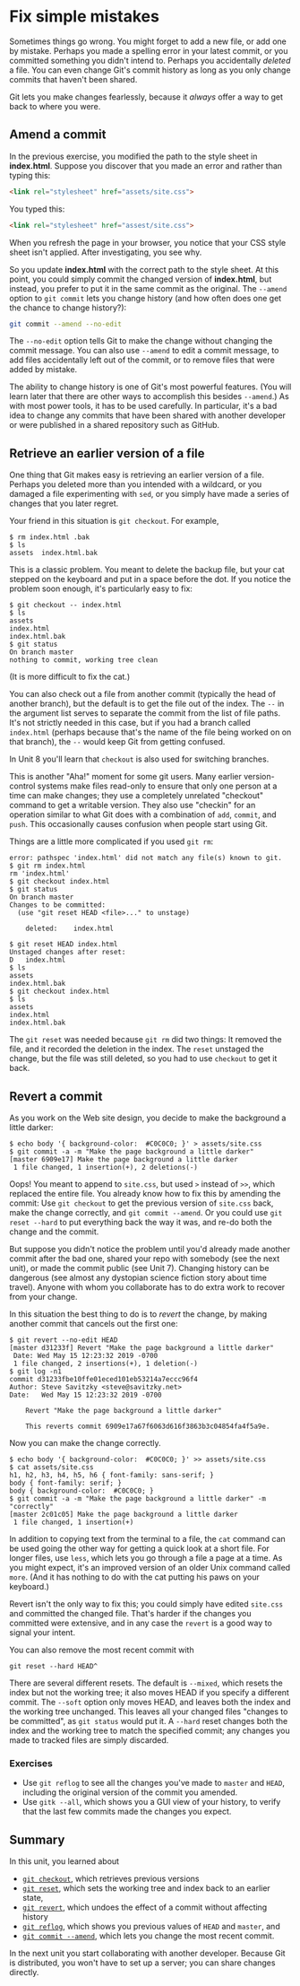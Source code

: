 # Fix simple mistakes

Sometimes things go wrong. You might forget to add a new file, or add one by mistake. Perhaps you made a spelling error in your latest commit, or you committed something you didn't intend to. Perhaps you accidentally _deleted_ a file. You can even change Git's commit history as long as you only change commits that haven't been shared.

Git lets you make changes fearlessly, because it *always* offer a way to get back to where you were.

## Amend a commit

In the previous exercise, you modified the path to the style sheet in **index.html**. Suppose you discover that you made an error and rather than typing this:

```html
<link rel="stylesheet" href="assets/site.css">
```

You typed this:

```html
<link rel="stylesheet" href="assest/site.css">
```

When you refresh the page in your browser, you notice that your CSS style sheet isn't applied. After investigating, you see why.

So you update **index.html** with the correct path to the style sheet. At this point, you could simply commit the changed version of **index.html**, but instead, you prefer to put it in the same commit as the original. The `--amend` option to `git commit` lets you change history (and how often does one get the chance to change history?):

```bash
git commit --amend --no-edit
```

The `--no-edit` option tells Git to make the change without changing the commit message. You can also use `--amend` to edit a commit message, to add files accidentally left out of the commit, or to remove files that were added by mistake.

The ability to change history is one of Git's most powerful features. (You will learn later that there are other ways to accomplish this besides `--amend`.) As with most power tools, it has to be used carefully. In particular, it's a bad idea to change any commits that have been shared with another developer or were published in a shared repository such as GitHub.

## Retrieve an earlier version of a file

One thing that Git makes easy is retrieving an earlier version of a file. Perhaps you deleted more than you intended with a wildcard, or you damaged a file experimenting with `sed`, or you simply have made a series of changes that you
later regret.

Your friend in this situation is `git checkout`. For example,

```
$ rm index.html .bak
$ ls
assets	index.html.bak
```

This is a classic problem. You meant to delete the backup file, but your cat stepped on the keyboard and put in a space before the dot. If you notice the problem soon enough, it's particularly easy to fix:

```
$ git checkout -- index.html
$ ls
assets
index.html
index.html.bak
$ git status
On branch master
nothing to commit, working tree clean
```

(It is more difficult to fix the cat.)

You can also check out a file from another commit (typically the head of another branch), but the default is to get the file out of the index. The `--` in the argument list serves to separate the commit from the list of file paths. It's not strictly needed in this case, but if you had a branch called `index.html` (perhaps because that's the name of the file being worked on on that branch), the `--` would keep Git from getting confused.

In Unit 8 you'll learn that `checkout` is also used for switching branches.

This is another "Aha!" moment for some git users. Many earlier version-control systems make files read-only to ensure that only one person at a time can make changes; they use a completely unrelated "checkout" command to get a writable version. They also use "checkin" for an operation similar to what Git does with a combination of `add`, `commit`, and `push`. This occasionally causes confusion when people start using Git.

Things are a little more complicated if you used `git rm`:

```
error: pathspec 'index.html' did not match any file(s) known to git.
$ git rm index.html
rm 'index.html'
$ git checkout index.html
$ git status
On branch master
Changes to be committed:
  (use "git reset HEAD <file>..." to unstage)

	deleted:    index.html

$ git reset HEAD index.html
Unstaged changes after reset:
D	index.html
$ ls
assets
index.html.bak
$ git checkout index.html
$ ls
assets
index.html
index.html.bak
```

The `git reset` was needed because `git rm` did two things: It removed the file, and it recorded the deletion in the index. The `reset` unstaged the change, but the file was still deleted, so you had to use `checkout` to get it back.

## Revert a commit

As you work on the Web site design, you decide to make the background a little darker:

```
$ echo body '{ background-color:  #C0C0C0; }' > assets/site.css
$ git commit -a -m "Make the page background a little darker"
[master 6909e17] Make the page background a little darker
 1 file changed, 1 insertion(+), 2 deletions(-)
```

Oops! You meant to append to `site.css`, but used `>` instead of `>>`, which replaced the entire file. You already know how to fix this by amending the commit: Use `git checkout` to get the previous version of `site.css` back, make the change correctly, and `git commit --amend`. Or you could use `git reset --hard` to put everything back the way it was, and re-do both the change and the commit.

But suppose you didn't notice the problem until you'd already made another commit after the bad one, shared your repo with somebody (see the next unit), or made the commit public (see Unit 7). Changing history can be dangerous (see almost any dystopian science fiction story about time travel). Anyone with whom you collaborate has to do extra work to recover from your change.

In this situation the best thing to do is to _revert_ the change, by making another commit that cancels out the first one:

```
$ git revert --no-edit HEAD 
[master d31233f] Revert "Make the page background a little darker"
 Date: Wed May 15 12:23:32 2019 -0700
 1 file changed, 2 insertions(+), 1 deletion(-)
$ git log -n1
commit d31233fbe10ffe01eced101eb53214a7eccc96f4
Author: Steve Savitzky <steve@savitzky.net>
Date:   Wed May 15 12:23:32 2019 -0700

    Revert "Make the page background a little darker"
    
    This reverts commit 6909e17a67f6063d616f3863b3c04854fa4f5a9e.
```

Now you can make the change correctly.

```
$ echo body '{ background-color:  #C0C0C0; }' >> assets/site.css 
$ cat assets/site.css
h1, h2, h3, h4, h5, h6 { font-family: sans-serif; }
body { font-family: serif; }
body { background-color:  #C0C0C0; }
$ git commit -a -m "Make the page background a little darker" -m "correctly"
[master 2c01c05] Make the page background a little darker
 1 file changed, 1 insertion(+)
```

In addition to copying text from the terminal to a file, the `cat` command can be used going the other way for getting a quick look at a short file. For longer files, use `less`, which lets you go through a file a page at a time. As you might expect, it's an improved version of an older Unix command called `more`. (And it has nothing to do with the cat putting his paws on your keyboard.)

Revert isn't the only way to fix this; you could simply have edited `site.css` and committed the changed file. That's harder if the changes you committed were extensive, and in any case the `revert` is a good way to signal your intent.

You can also remove the most recent commit with 

```
git reset --hard HEAD^
```

There are several different resets. The default is `--mixed`, which resets the index but not the working tree; it also moves HEAD if you specify a different commit. The `--soft` option only moves HEAD, and leaves both the index and the working tree unchanged.  This leaves all your changed files "changes to be committed", as `git status` would put it. A `--hard` reset changes both the index and the working tree to match the specified commit; any changes you made to tracked files are simply discarded.

### Exercises

* Use `git reflog` to see all the changes you've made to `master` and `HEAD`, including the original version of the commit you amended.
* Use `gitk --all`, which shows you a GUI view of your history, to verify that the last few commits made the changes you expect.

## Summary

In this unit, you learned about

* [`git checkout`](https://git-scm.com/docs/git-checkout), which retrieves previous versions
* [`git reset`](https://git-scm.com/docs/git-reset), which sets the working tree and index back to an earlier state,
* [`git revert`](https://git-scm.com/docs/git-revert), which undoes the effect of a commit without affecting history
* [`git reflog`](https://git-scm.com/docs/git-reflog), which shows you previous values of `HEAD` and `master`, and 
* [`git commit --amend`](https://git-scm.com/docs/git-commit), which lets you change the most recent commit.

In the next unit you start collaborating with another developer. Because Git is distributed, you won't have to set up a server; you can share changes directly.
